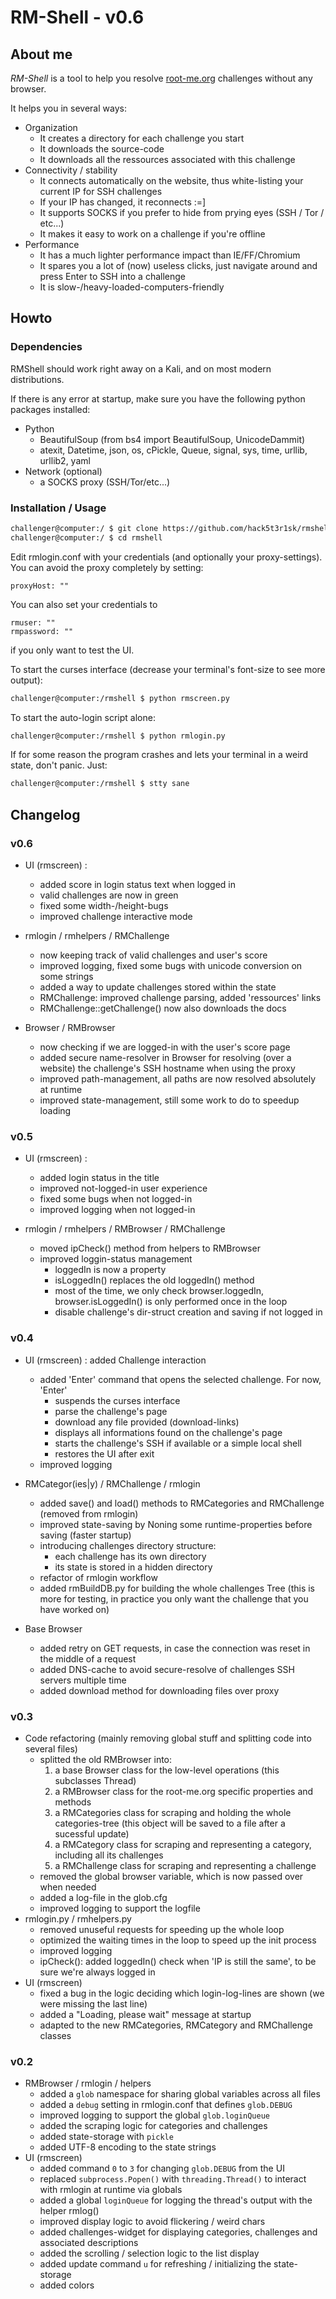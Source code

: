 # RM-Shell - v0.6

## About me
*RM-Shell* is a tool to help you resolve [root-me.org](https://www.root-me.org/) challenges without any browser.

It helps you in several ways:
* Organization
  - It creates a directory for each challenge you start
  - It downloads the source-code
  - It downloads all the ressources associated with this challenge
* Connectivity / stability
  - It connects automatically on the website,
    thus white-listing your current IP for SSH challenges
  - If your IP has changed, it reconnects :=]
  - It supports SOCKS if you prefer to hide from prying eyes (SSH / Tor / etc...)
  - It makes it easy to work on a challenge if you're offline
* Performance
  - It has a much lighter performance impact than IE/FF/Chromium
  - It spares you a lot of (now) useless clicks, just navigate around
    and press Enter to SSH into a challenge
  - It is slow-/heavy-loaded-computers-friendly


## Howto

### Dependencies
RMShell should work right away on a Kali, and on most modern distributions.

If there is any error at startup, make sure you have the following python packages installed:
* Python
  * BeautifulSoup (from bs4 import BeautifulSoup, UnicodeDammit)
  * atexit, Datetime, json, os, cPickle, Queue, signal, sys, time, urllib, urllib2, yaml
* Network (optional)
  * a SOCKS proxy (SSH/Tor/etc...)

### Installation / Usage
```bash
challenger@computer:/ $ git clone https://github.com/hack5t3r1sk/rmshell.git
challenger@computer:/ $ cd rmshell
```
Edit rmlogin.conf with your credentials (and optionally your proxy-settings).
You can avoid the proxy completely by setting:
```
proxyHost: ""
```

You can also set your credentials to
```
rmuser: ""
rmpassword: ""
```
if you only want to test the UI.

To start the curses interface (decrease your terminal's font-size to see more output):
```bash
challenger@computer:/rmshell $ python rmscreen.py
```

To start the auto-login script alone:
```bash
challenger@computer:/rmshell $ python rmlogin.py
```

If for some reason the program crashes and lets your terminal in a weird state, don't panic.
Just:
```bash
challenger@computer:/rmshell $ stty sane
```


## Changelog
### v0.6
* UI (rmscreen) :
  - added score in login status text when logged in
  - valid challenges are now in green
  - fixed some width-/height-bugs
  - improved challenge interactive mode

* rmlogin / rmhelpers / RMChallenge
  - now keeping track of valid challenges and user's score
  - improved logging, fixed some bugs with unicode conversion on some strings
  - added a way to update challenges stored within the state
  - RMChallenge: improved challenge parsing, added 'ressources' links
  - RMChallenge::getChallenge() now also downloads the docs

* Browser / RMBrowser
  - now checking if we are logged-in with the user's score page
  - added secure name-resolver in Browser for resolving (over a website)
    the challenge's SSH hostname when using the proxy
  - improved path-management, all paths are now resolved absolutely at runtime
  - improved state-management, still some work to do to speedup loading

### v0.5
* UI (rmscreen) :
  - added login status in the title
  - improved not-logged-in user experience
  - fixed some bugs when not logged-in
  - improved logging when not logged-in

* rmlogin / rmhelpers / RMBrowser / RMChallenge
  - moved ipCheck() method from helpers to RMBrowser
  - improved loggin-status management
    - loggedIn is now a property
    - isLoggedIn() replaces the old loggedIn() method
    - most of the time, we only check browser.loggedIn, browser.isLoggedIn() is only performed once in the loop
    - disable challenge's dir-struct creation and saving if not logged in

### v0.4
* UI (rmscreen) : added Challenge interaction
  - added 'Enter' command that opens the selected challenge. For now, 'Enter'
    - suspends the curses interface
    - parse the challenge's page
    - download any file provided (download-links)
    - displays all informations found on the challenge's page
    - starts the challenge's SSH if available or a simple local shell
    - restores the UI after exit
  - improved logging

* RMCategor(ies|y) / RMChallenge / rmlogin
  - added save() and load() methods to RMCategories and RMChallenge (removed from rmlogin)
  - improved state-saving by Noning some runtime-properties before saving (faster startup)
  - introducing challenges directory structure:
    - each challenge has its own directory
    - its state is stored in a hidden directory
  - refactor of rmlogin workflow
  - added rmBuildDB.py for building the whole challenges Tree (this is more for testing, in practice you only want the challenge that you have worked on)

* Base Browser
  - added retry on GET requests, in case the connection was reset in the middle of a request
  - added DNS-cache to avoid secure-resolve of challenges SSH servers multiple time
  - added download method for downloading files over proxy

### v0.3
* Code refactoring (mainly removing global stuff and splitting code into several files)
  - splitted the old RMBrowser into:
    1. a base Browser class for the low-level operations (this subclasses Thread)
    2. a RMBrowser class for the root-me.org specific properties and methods
    3. a RMCategories class for scraping and holding the whole categories-tree (this object will be saved to a file after a sucessful update)
    4. a RMCategory class for scraping and representing a category, including all its challenges
    5. a RMChallenge class for scraping and representing a challenge
  - removed the global browser variable, which is now passed over when needed
  - added a log-file in the glob.cfg
  - improved logging to support the logfile
* rmlogin.py / rmhelpers.py
  - removed unuseful requests for speeding up the whole loop
  - optimized the waiting times in the loop to speed up the init process
  - improved logging
  - ipCheck(): added loggedIn() check when 'IP is still the same', to be sure we're always logged in
* UI (rmscreen)
  - fixed a bug in the logic deciding which login-log-lines are shown (we were missing the last line)
  - added a "Loading, please wait" message at startup
  - adapted to the new RMCategories, RMCategory and RMChallenge classes

### v0.2
* RMBrowser / rmlogin / helpers
  - added a `glob` namespace for sharing global variables across all files
  - added a `debug` setting in rmlogin.conf that defines `glob.DEBUG`
  - improved logging to support the global `glob.loginQueue`
  - added the scraping logic for categories and challenges
  - added state-storage with `pickle`
  - added UTF-8 encoding to the state strings
* UI (rmscreen)
  - added command `0` to `3` for changing `glob.DEBUG` from the UI
  - replaced `subprocess.Popen()` with `threading.Thread()` to interact with rmlogin at runtime via globals
  - added a global `loginQueue` for logging the thread's output with the helper rmlog()
  - improved display logic to avoid flickering / weird chars
  - added challenges-widget for displaying categories, challenges and associated descriptions
  - added the scrolling / selection logic to the list display
  - added update command `u` for refreshing / initializing the state-storage
  - added colors
